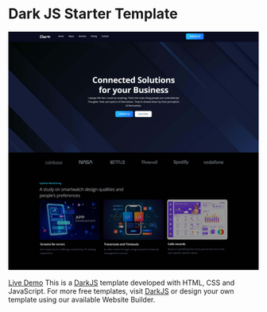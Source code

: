# Dark JS Starter Template

<p align="center">
  <img src="screenshot-software.jpg" />
</p>

[Live Demo](http://insight-software.darkjs.com/)
This is a [DarkJS](https://darkjs.com/) template developed with
HTML, CSS and
JavaScript.
For more free templates, visit [DarkJS](https://darkjs.com/) or design your own template using our available Website Builder.
